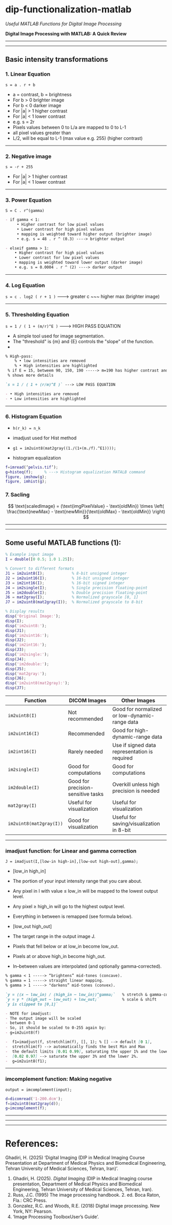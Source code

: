 # dip-functionalization-matlab

 *Useful MATLAB Functions for Digital Image Processing*

**Digital Image Processing with MATLAB: A Quick Review** 

-------------------------------------
-------------------------------------
## Basic intensity transformations

### 1. Linear Equation

`s = a . r + b`

-  a = contrast,  b = brightness
-  For b > 0 brighter image
-  For b < 0 darker image
-  For |a| > 1 higher contrast
-  For |a| < 1 lower contrast
-  e.g. s = 2r
-  Pixels values between 0 to L/a are mapped to 0 to L-1
-  all pixel values greater than 
-  L/2, will be equal to L-1 (max value e.g. 255) (higher contrast)
- -------------------------------------------------------
### 2. Negative image

`s = -r + 255`
- For |a| > 1 higher contrast
- For |a| < 1 lower contrast
- -------------------------------------------------------
### 3. Power Equation

`S = C . r^(gamma)`
```markdown
- if gamma < 1:
     • Higher contrast for low pixel values
     • Lower contrast for high pixel values
     • mapping is weighted toward higher output (brighter image)
     • e.g. s = 48 . r ^ (0.3) ----> brighter output

- elseif gamma > 1:
    • Higher contrast for high pixel values
    • Lower contrast for low pixel values
    • mapping is weighted toward lower output (darker image) 
    • e.g. s = 0.0004 . r ^ (2) ----> darker output
```
- -------------------------------------------------------
### 4. Log Equation

`s = c . log2 ( r + 1 )`  ---> greater c ~~~ higher max (brighter image)
- -------------------------------------------------------
### 5. Thresholding Equation


`s = 1 / ( 1 + (m/r)^E )` ---> HIGH PASS EQUATION

- A simple tool used for image segmentation.
- The "threshold" is {m} and {E} controls the "slope" of the function.
- 
```markdown 
% High-pass:
    % • low intensities are removed
    % • High intensities are highlighted
 % if E = 15, betweem 90, 150, 190 -----> m=190 has higher contrast and
 % shows more details
```

```markdown
`s = 1 / ( 1 + (r/m)^E )` ---> LOW PASS EQUATION

- • High intensities are removed
- • Low intensities are highlighted
```
- -------------------------------------------------------

### 6. Histogram Equation

- `h(r_k) = n_k`

- imadjust used for Hist method
- `g1 = im2uint8(mat2gray((1./(1+(m./f).^E1))));`
- histogram equalization 

```matlab
f=imread(‘pelvis.tif’);
g=histeq(f);     % ---> Histogram equalization MATALB command
figure, imshow(g);
figure, imhist(g);
```
### 7. Sacling

$$
\text{scaledImage} = (\text{imgPixelValue} - \text{oldMin}) \times \left( \frac{\text{newMax} - \text{newMin}}{\text{oldMax} - \text{oldMin}} \right)
$$

---------------------------------------
---------------------------------------
## Some useful MATLAB functions (1):

```matlab
% Example input image
I = double([0 0.5; 1.0 1.25]);

% Convert to different formats
J1 = im2uint8(I);            % 8-bit unsigned integer
J2 = im2uint16(I);           % 16-bit unsigned integer
J3 = im2int16(I);            % 16-bit signed integer
J4 = im2single(I);           % Single precision floating-point
J5 = im2double(I);           % Double precision floating-point
J6 = mat2gray(I);            % Normalized grayscale [0, 1]
J7 = im2uint8(mat2gray(I));  % Normalized grayscale to 8-bit

% Display results
disp('Original Image:');
disp(I);
disp('im2uint8:');
disp(J1);
disp('im2uint16:');
disp(J2);
disp('im2int16:');
disp(J3);
disp('im2single:');
disp(J4);
disp('im2double:');
disp(J5);
disp('mat2gray:');
disp(J6);
disp('im2uint8(mat2gray):');
disp(J7);
```

| Function                   | DICOM Images                           | Other Images                                         |
|---------------------------|----------------------------------------|------------------------------------------------------|
| `im2uint8(I)`             | Not recommended                        | Good for normalized or low-dynamic-range data        |
| `im2uint16(I)`            | Recommended                            | Good for high-dynamic-range data                     |
| `im2int16(I)`             | Rarely needed                          | Use if signed data representation is required        |
| `im2single(I)`            | Good for computations                  | Good for computations                                |
| `im2double(I)`            | Good for precision-sensitive tasks     | Overkill unless high precision is needed             |
| `mat2gray(I)`             | Useful for visualization               | Useful for visualization                             |
| `im2uint8(mat2gray(I))`   | Good for visualization                              | Useful for saving/visualization in 8-bit             |

- --------------------------------------------------------------------------------------------------------------

### imadjust function: for Linear and gamma correction

`J = imadjust(I,[low-in high-in],[low-out high-out],gamma);`

- [low_in high_in]
- The portion of your input intensity range that you care about.
- Any pixel in I with value ≤ low_in will be mapped to the lowest output level.
- Any pixel ≥ high_in will go to the highest output level.
- Everything in between is remapped (see formula below).

- [low_out high_out]
- The target range in the output image J.
- Pixels that fell below or at low_in become low_out.
- Pixels at or above high_in become high_out.
- In–between values are interpolated (and optionally gamma‐corrected).

```markdown
% gamma < 1 -----> “brightens” mid‐tones (concave).
% gamma = 1 -----> straight linear mapping.
% gamma > 1 -----> "darkens” mid‐tones (convex).
```

```markdown
`y = ((x – low_in) / (high_in – low_in))^gamma;`   % stretch & gamma‐correction
`y = y * (high_out – low_out) + low_out;`          % scale & shift
`y is clipped to [0,1]`
```

```markdown
- NOTE for imadjust:
- The output image will be scaled 
- between 0-1
- So, it should be scaled to 0-255 again by:
- g=im2uint8(f)

-  f1=imadjust(f, stretchlim(f), [], 1); % [] --> default [0 1],
-  stretchlim(f) --> automatically finds the best Min and Max
-  the default limits [0.01 0.99], saturating the upper 1% and the lower 1%.
-  [0.02 0.97] --> saturate the upper 3% and the lower 2%.
-  g=im2uint8(f1);
```
- -------------------------------------------------------

### imcomplement function: Making negative

`output = imcomplement(input);`

```matlab
d=dicomread('1-200.dcm');
f=im2uint8(mat2gray(d));
g=imcomplement(f);
```


- -------------
- -------------
- -------------
# **References**:
Ghadiri, H. (2025) ‘Digital Imaging (DIP in Medical Imaging Course Presentation at Department of Medical Physics and Biomedical Engineering, Tehran University of Medical
Sciences, Tehran, Iran)’.

1. Ghadiri, H. (2025). *Digital Imaging* (DIP in Medical Imaging course presentation, Department of Medical Physics and Biomedical Engineering, Tehran University of Medical Sciences, Tehran, Iran).
2. Russ, J.C. (1995) The image processing handbook. 2. ed. Boca Raton, Fla.: CRC Press.
3. Gonzalez, R.C. and Woods, R.E. (2018) Digital image processing. New York, NY: Pearson.
4. ‘Image Processing ToolboxUser’s Guide’.
